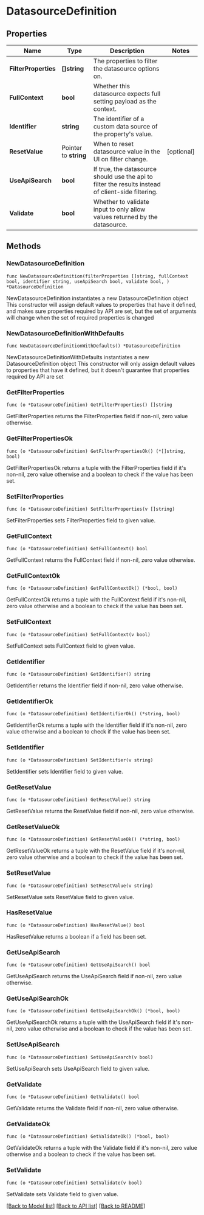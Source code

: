 # DatasourceDefinition

## Properties

Name | Type | Description | Notes
------------ | ------------- | ------------- | -------------
**FilterProperties** | **[]string** | The properties to filter the datasource options on. | 
**FullContext** | **bool** | Whether this datasource expects full setting payload as the context. | 
**Identifier** | **string** | The identifier of a custom data source of the property&#39;s value. | 
**ResetValue** | Pointer to **string** | When to reset datasource value in the UI on filter change. | [optional] 
**UseApiSearch** | **bool** | If true, the datasource should use the api to filter the results instead of client-side filtering. | 
**Validate** | **bool** | Whether to validate input to only allow values returned by the datasource. | 

## Methods

### NewDatasourceDefinition

`func NewDatasourceDefinition(filterProperties []string, fullContext bool, identifier string, useApiSearch bool, validate bool, ) *DatasourceDefinition`

NewDatasourceDefinition instantiates a new DatasourceDefinition object
This constructor will assign default values to properties that have it defined,
and makes sure properties required by API are set, but the set of arguments
will change when the set of required properties is changed

### NewDatasourceDefinitionWithDefaults

`func NewDatasourceDefinitionWithDefaults() *DatasourceDefinition`

NewDatasourceDefinitionWithDefaults instantiates a new DatasourceDefinition object
This constructor will only assign default values to properties that have it defined,
but it doesn't guarantee that properties required by API are set

### GetFilterProperties

`func (o *DatasourceDefinition) GetFilterProperties() []string`

GetFilterProperties returns the FilterProperties field if non-nil, zero value otherwise.

### GetFilterPropertiesOk

`func (o *DatasourceDefinition) GetFilterPropertiesOk() (*[]string, bool)`

GetFilterPropertiesOk returns a tuple with the FilterProperties field if it's non-nil, zero value otherwise
and a boolean to check if the value has been set.

### SetFilterProperties

`func (o *DatasourceDefinition) SetFilterProperties(v []string)`

SetFilterProperties sets FilterProperties field to given value.


### GetFullContext

`func (o *DatasourceDefinition) GetFullContext() bool`

GetFullContext returns the FullContext field if non-nil, zero value otherwise.

### GetFullContextOk

`func (o *DatasourceDefinition) GetFullContextOk() (*bool, bool)`

GetFullContextOk returns a tuple with the FullContext field if it's non-nil, zero value otherwise
and a boolean to check if the value has been set.

### SetFullContext

`func (o *DatasourceDefinition) SetFullContext(v bool)`

SetFullContext sets FullContext field to given value.


### GetIdentifier

`func (o *DatasourceDefinition) GetIdentifier() string`

GetIdentifier returns the Identifier field if non-nil, zero value otherwise.

### GetIdentifierOk

`func (o *DatasourceDefinition) GetIdentifierOk() (*string, bool)`

GetIdentifierOk returns a tuple with the Identifier field if it's non-nil, zero value otherwise
and a boolean to check if the value has been set.

### SetIdentifier

`func (o *DatasourceDefinition) SetIdentifier(v string)`

SetIdentifier sets Identifier field to given value.


### GetResetValue

`func (o *DatasourceDefinition) GetResetValue() string`

GetResetValue returns the ResetValue field if non-nil, zero value otherwise.

### GetResetValueOk

`func (o *DatasourceDefinition) GetResetValueOk() (*string, bool)`

GetResetValueOk returns a tuple with the ResetValue field if it's non-nil, zero value otherwise
and a boolean to check if the value has been set.

### SetResetValue

`func (o *DatasourceDefinition) SetResetValue(v string)`

SetResetValue sets ResetValue field to given value.

### HasResetValue

`func (o *DatasourceDefinition) HasResetValue() bool`

HasResetValue returns a boolean if a field has been set.

### GetUseApiSearch

`func (o *DatasourceDefinition) GetUseApiSearch() bool`

GetUseApiSearch returns the UseApiSearch field if non-nil, zero value otherwise.

### GetUseApiSearchOk

`func (o *DatasourceDefinition) GetUseApiSearchOk() (*bool, bool)`

GetUseApiSearchOk returns a tuple with the UseApiSearch field if it's non-nil, zero value otherwise
and a boolean to check if the value has been set.

### SetUseApiSearch

`func (o *DatasourceDefinition) SetUseApiSearch(v bool)`

SetUseApiSearch sets UseApiSearch field to given value.


### GetValidate

`func (o *DatasourceDefinition) GetValidate() bool`

GetValidate returns the Validate field if non-nil, zero value otherwise.

### GetValidateOk

`func (o *DatasourceDefinition) GetValidateOk() (*bool, bool)`

GetValidateOk returns a tuple with the Validate field if it's non-nil, zero value otherwise
and a boolean to check if the value has been set.

### SetValidate

`func (o *DatasourceDefinition) SetValidate(v bool)`

SetValidate sets Validate field to given value.



[[Back to Model list]](../README.md#documentation-for-models) [[Back to API list]](../README.md#documentation-for-api-endpoints) [[Back to README]](../README.md)


